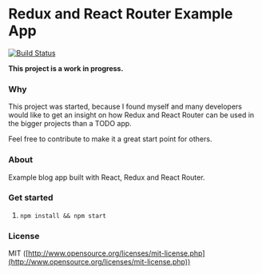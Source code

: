Redux and React Router Example App
===
[![Build Status](https://travis-ci.org/knowbody/redux-react-router-example-app.svg)](https://travis-ci.org/knowbody/redux-react-router-example-app)

**This project is a work in progress.**

### Why
This project was started, because I found myself and many developers would like to get 
an insight on how Redux and React Router can be used in the bigger projects than a TODO app.

Feel free to contribute to make it a great start point for others.

### About
Example blog app built with React, Redux and React Router.

### Get started
1. `npm install && npm start`

### License
MIT ([http://www.opensource.org/licenses/mit-license.php](http://www.opensource.org/licenses/mit-license.php))
